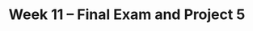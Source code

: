 ---
    title: Week 11 – Final Exam and Project 5
    weekNumber: 11
    days:
      - date: 2023-3-23
        events:
          "**EXAM**{: .label .label-exam } **Final Exam (11:30AM-2:30PM, in-person, location TBD)**":
      - date: 2023-3-24
        events:
          "**PROJ 5**{: .label .label-proj } **Model Building 🛠 (due 3/24, no slip days)**":
---